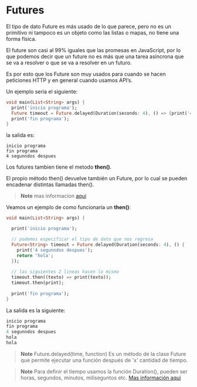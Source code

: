 # Futures

El tipo de dato Future es más usado de lo que parece, pero no es un primitivo ni tampoco es un objeto como las listas o mapas, no tiene una forma física.

El future son casi al 99% iguales que las promesas en JavaScript, por lo que podemos decir que un future no es más que una tarea asíncrona que se va a resolver o que se va a resolver en un futuro.

Es por esto que los Future son muy usados para cuando se hacen peticiones HTTP y en general cuando usamos API’s.

Un ejemplo seria el siguiente:

```dart
void main(List<String> args) {
  print('inicio programa');
  Future timeout = Future.delayed(Duration(seconds: 4), () => {print('4 segunndos despues')});
  print('fin programa');
}
```

la salida es:

```terminal
inicio programa
fin programa
4 segunndos despues
```

Los futures tambien tiene el metodo **then()**.

El propio método then() devuelve también un Future, por lo cual se pueden encadenar distintas llamadas then().

> **Note** mas informacion [aqui](https://rchavarria.github.io/blog/2015/01/29/operaciones-asincronas-en-dart-con-futures/)

Veamos un ejemplo de como funcionaria un **then()**:

```dart
void main(List<String> args) {

  print('inicio programa');

  // podemos especificar el tipo de dato que nos regresa
  Future<String> timeout = Future.delayed(Duration(seconds: 4), () {
    print('4 segunndos despues');
    return 'hola';
  });
  
  // las siguientes 2 lineas hacen lo mismo
  timeout.then((texto) => print(texto));
  timeout.then(print);
  
  print('fin programa');
}
```

La salida es la siguiente:

```dart
inicio programa
fin programa
4 segunndos despues
hola
hola
```

> **Note** Future.delayed(time, function)  Es un método de la clase Future que permite ejecutar una función después de 'x' cantidad de tiempo.

> **Note** Para definir el tiempo usamos la función Duration(), pueden ser horas, segundos, minutos, miliseguntos etc. [Mas información aqui](https://api.dart.dev/stable/2.17.6/dart-core/Duration-class.html)